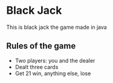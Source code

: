 # Black Jack

This is black jack the game made in java

## Rules of the game

- Two players: you and the dealer
- Dealt three cards
- Get 21 win, anything else, lose
